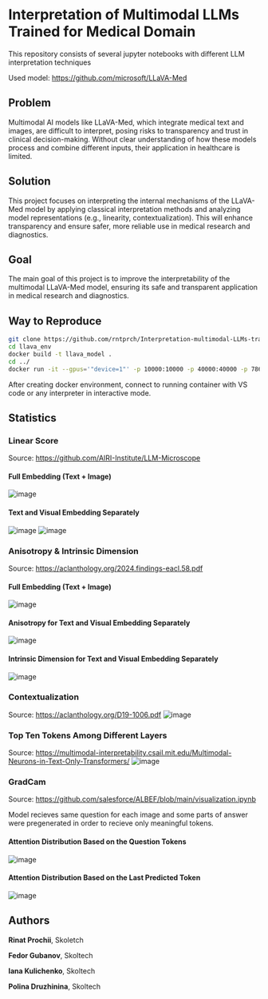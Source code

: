 # Interpretation of Multimodal LLMs Trained for Medical Domain
This repository consists of several jupyter notebooks with different LLM interpretation techniques

Used model: https://github.com/microsoft/LLaVA-Med
## Problem
Multimodal AI models like LLaVA-Med, which integrate medical text and images, are difficult to interpret, posing risks to transparency and trust in clinical decision-making. Without clear understanding of how these models process and combine different inputs, their application in healthcare is limited.
## Solution
This project focuses on interpreting the internal mechanisms of the LLaVA-Med model by applying classical interpretation methods and analyzing model representations (e.g., linearity, contextualization). This will enhance transparency and ensure safer, more reliable use in medical research and diagnostics.
## Goal
The main goal of this project is to improve the interpretability of the multimodal LLaVA-Med model, ensuring its safe and transparent application in medical research and diagnostics.
## Way to Reproduce
```bash
git clone https://github.com/rntprch/Interpretation-multimodal-LLMs-trained-for-medical-domain.git
cd llava_env
docker build -t llava_model .
cd ../
docker run -it --gpus='"device=1"' -p 10000:10000 -p 40000:40000 -p 7860:7860 -p 510:510 -v $(pwd):/workspace --name llava_container llava_model
```
After creating docker environment, connect to running container with VS code or any interpreter in interactive mode.
## Statistics
### Linear Score
Source: https://github.com/AIRI-Institute/LLM-Microscope

#### Full Embedding (Text + Image)
![image](https://github.com/user-attachments/assets/54de2647-a199-44fb-8466-a42075ee77cd)

#### Text and Visual Embedding Separately
![image](https://github.com/user-attachments/assets/9899fadf-bda5-4f3c-8967-3a742c5434e1)
![image](https://github.com/user-attachments/assets/8becfa02-a16d-4041-bedd-538882a2a2cc)

### Anisotropy & Intrinsic Dimension
Source: https://aclanthology.org/2024.findings-eacl.58.pdf

#### Full Embedding (Text + Image)
![image](https://github.com/user-attachments/assets/4c877446-a702-4dd0-9557-f46d62e3575b)

#### Anisotropy for Text and Visual Embedding Separately
![image](https://github.com/user-attachments/assets/e38923dd-bea2-4b3e-a777-2188c344b674)
#### Intrinsic Dimension for Text and Visual Embedding Separately
![image](https://github.com/user-attachments/assets/b5d059dd-6f7b-4a81-ad3e-695ddd486e2e)

### Contextualization
Source: https://aclanthology.org/D19-1006.pdf
![image](https://github.com/user-attachments/assets/a3ffa06c-fa68-4cbd-8292-eabc20d68058)

### Top Ten Tokens Among Different Layers
Source: https://multimodal-interpretability.csail.mit.edu/Multimodal-Neurons-in-Text-Only-Transformers/
![image](https://github.com/user-attachments/assets/f74424ce-2e14-47b4-bb8a-5a57db47bb72)

### GradCam
Source: https://github.com/salesforce/ALBEF/blob/main/visualization.ipynb

Model recieves same question for each image and some parts of answer were pregenerated in order to recieve only meaningful tokens.

#### Attention Distribution Based on the Question Tokens
![image](https://github.com/user-attachments/assets/43d701fc-f000-4e37-ab48-db10c8d79e7b)
#### Attention Distribution Based on the Last Predicted Token
![image](https://github.com/user-attachments/assets/0a78693d-c968-4f3a-b4d5-b5b18b5f9dd4)


## Authors
**Rinat Prochii**, Skoletch

**Fedor Gubanov**, Skoltech

**Iana Kulichenko**, Skoltech

**Polina Druzhinina**, Skoltech
